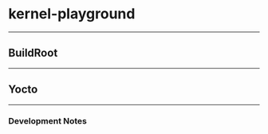 # kernel-playground


---

## BuildRoot

<TBD>

---

## Yocto

<TBD>

---

### Development Notes

```bash




```